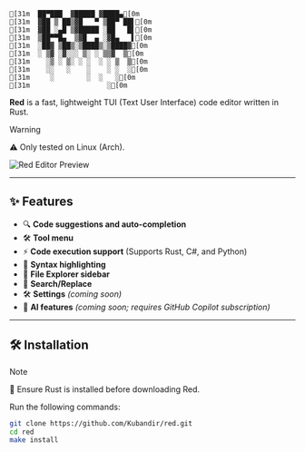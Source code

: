```ansi
[31m  ██▀███  ▓█████ ▓████▄[0m
[31m  ▓██ ▒ ██▒▓█   ▀ ▒██▀ ██▌[0m
[31m  ▓██ ░▄█ ▒▓█████ ░██   █▌[0m
[31m  ▒██▀▀█▄  ▒▓█  ▄ ░▓█▄   ▌[0m
[31m  ░██▓ ▒██▒░▒████▒░▒████▓[0m
[31m  ░ ▒▓ ░▓░░░ ▒░ ░ ▒▒▓  ▒[0m
[31m    ░▒ ░ ▒░ ░ ░  ░ ░ ▒  ▒[0m
[31m    ░░   ░    ░    ░ ░  ░[0m
[31m     ░        ░  ░   ░[0m
[31m                   ░[0m

```

**Red** is a fast, lightweight TUI (Text User Interface) code editor written in Rust.  

> [!WARNING]  
> ⚠️ Only tested on Linux (Arch).  

![Red Editor Preview](https://github.com/user-attachments/assets/69c4e71f-69d0-4287-9434-71148241ab51)  

---

## ✨ Features  

- 🔍 **Code suggestions and auto-completion**  
- 🛠️ **Tool menu**  
- ⚡ **Code execution support** (Supports Rust, C#, and Python)  
- 🎨 **Syntax highlighting**  
- 📂 **File Explorer sidebar**  
- 🔄 **Search/Replace**  
- 🛠️ **Settings** *(coming soon)*  
- 🤖 **AI features** *(coming soon; requires GitHub Copilot subscription)*  

---

## 🛠️ Installation  

> [!NOTE]  
> 🧰 Ensure Rust is installed before downloading Red.  

Run the following commands:  

```bash
git clone https://github.com/Kubandir/red.git
cd red
make install
